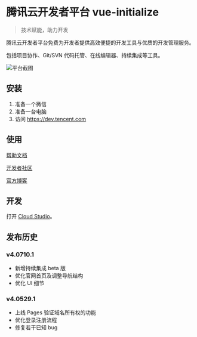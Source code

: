 # 腾讯云开发者平台 vue-initialize

> 技术赋能，助力开发

腾讯云开发者平台免费为开发者提供高效便捷的开发工具与优质的开发管理服务。

包括项目协作、Git/SVN 代码托管、在线编辑器、持续集成等工具。

![平台截图](https://dn-coding-net-production-pp.codehub.cn/4ba18ace-ccc9-45a7-a802-655283eb648a.png)

## 安装

1. 准备一个微信
2. 准备一台电脑
3. 访问 https://dev.tencent.com



## 使用

[帮助文档](https://dev.tencent.com/help/)

[开发者社区](https://feedback.coding.net/)

[官方博客](https://blog.coding.net/)



## 开发

打开 [Cloud Studio](https://studio.dev.tencent.com/)。



## 发布历史



### v4.0710.1

- 新增持续集成 beta 版
- 优化官网首页及调整导航结构
- 优化 UI 细节

### v4.0529.1
- 上线 Pages 验证域名所有权的功能
- 优化登录注册流程
- 修复若干已知 bug